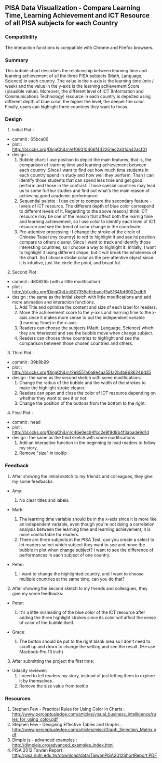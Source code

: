 ## PISA Data Visualization - Compare Learning Time, Learning Achievement and ICT Resource of all PISA subjects for each Country

### Compatibility

The interaction functions is compatible with Chrome and Firefox browsers.

### Summary

This bubble chart describes the relationship between learning time and learning achievement of all the three PISA subjects (Math, Language, Science) in each country. The value in the x-axis is the learning time (min / week) and the value in the y-axis is the learning achievement Score (plausible value). Moreover, the different level of ICT (Information and Communications Technology) resource in each country is depicted using different depth of blue color, the higher the level, the deeper the color. Finally, users can highlight three countries they want to focus.

### Design

1. Initial Plot :

  - commit : 65bca06
  - plot : http://bl.ocks.org/DingChiLin/ef06010466f442261ec2a01da42acf01
  - design :
    1. Bubble chart: I use position to depict the main features, that is, the comparison of learning time and learning achievement between each country. Since I want to find out how much time students in each country spend in study and how well they perform. Than I can identify those students that can spend less time and get good perform and those in the contrast. Those special countries may lead us to some furthur studies and find out what's the main reason of achieving good academic performance.
    2. Sequential palette : I use color to compare the secondary feature - levels of ICT resource. The different depth of blue color correspond to different levels of it. Regarding to the above reason,I think ICT resource may be one of the reason that affect both the learnig time and learning achievement, so I use color to identify each level of ICT resource and see the trend of color change in the coordinate.
    3. Pre-attentive processing : I change the stroke of the circle of Chinese Taipei (my country) to red to highlight it and see its position compare to others clearer. Since I want to track and identify those interesting countries, so I choose a way to highlight it. Initially, I want to highlight it using different shape, but it will break the wholeness of the chart. So I choose stroke color as the pre-attentive object since it is intuitive, just like circle the point, and beautiful.

2. Second Plot :

  - commit : d806265 (with a little modification)
  -  plot : http://bl.ocks.org/DingChiLin/807355cffcbaccf5a5164fbf6902cdb5
  - design : the same as the initial sketch with little modifications and add more animation and interaction functions.
    1. Add Title and optimize the content and size of each label for readers.
    2. Move the achievement score to the y-axis and learning time to the x-axis since it makes more sense to put the independent variable (Learning Time) in the x-axis.
    3. Readers can choose the subjects (Math, Language, Science) which they are interested and see the bubble move when change subject.
    4. Readers can choose three countries to highlight and see the comparison between those chosen countries and others.

3. Third Plot :

  - commit : 09b8b99
  - plot : http://bl.ocks.org/DingChiLin/2e8551a0a8e4aa551a2b4b9686246d35
  - design :  the same as the second sketch with some modifications
    1. Change the radius of the bubble and the width of the strokes to make the highlight stroke clearer.
    2. Readers can open and close the color of ICT resource depending on whether they want to see it or not.
    3. Change the position of the buttons from the bottom to the right.

4. Final Plot :

  - commit : head
  - plot : http://bl.ocks.org/DingChiLin/c46e0ec94fcc2e8f8d8b4f3abade9d1d
  - design :  the same as the third sketch with some modifications
    1. Add an interactive function in the beginning to lead readers to follow my story.
    2. Remove "size" in tooltip

### Feedback

1. After showing the initial sketch to my friends and colleagues, they give my some feedbacks:

  - Amy:
    1. No clear titles and labels.

  - Mark:
    1. The learning time variable should be in the x-axis since it is more like an independent variable, even though you're not doing a correlation analysis between the learning time and learning achievement, it is more comfortable for readers.
    2. There are three subjects in the PISA Test, can you create a select to let readers select which subject they want to see and move the bubble in plot when change subject? I want to see the difference of performances in each subject of one country.

  - Peter:
    1. I want to change the highlighted country, and I want to choose multiple countries at the same time, can you do that?

2. After showing the second sketch to my friends and colleagues, they give my some feedbacks:

  - Peter:
    1. It's a little misleading of the blue color of the ICT resource after adding the three highlight strokes since its color will affect the sense of color of the bubble itself.

  - Grace:
    1. The button should be put to the right blank area so I don't need to scroll up and down to change the setting and see the result. (He use Macbook-Pro 13 inch)

3. After submitting the project the first time:

  - Udacity reviewer:
    1. I need to tell readers my story, instead of just letting them to explore it by themselves.
    2. Remove the size value from tooltip

### Resources

1. Stephen Few - Practical Rules for Using Color in Charts : http://www.perceptualedge.com/articles/visual_business_intelligence/rules_for_using_color.pdf
2. Stephen Few - Designing Effective Tables and Graphs  : http://www.perceptualedge.com/articles/misc/Graph_Selection_Matrix.pdf
3. Dimple js - advanced examples : http://dimplejs.org/advanced_examples_index.html
4. PISA 2012 Taiwan Report : http://pisa.nutn.edu.tw/download/data/TaiwanPISA2012ShortReport.PDF
